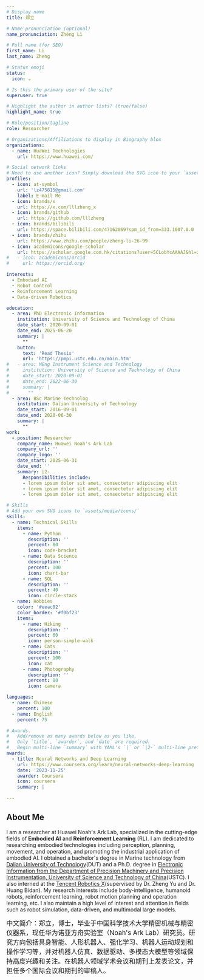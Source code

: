 ```yaml
---
# Display name
title: 郑立

# Name pronunciation (optional)
name_pronunciation: Zhèng Lì

# Full name (for SEO)
first_name: Li
last_name: Zheng

# Status emoji
status:
  icon: ☕️

# Is this the primary user of the site?
superuser: true

# Highlight the author in author lists? (true/false)
highlight_name: true

# Role/position/tagline
role: Researcher

# Organizations/Affiliations to display in Biography blox
organizations:
  - name: HuaWei Technologies
    url: https://www.huawei.com/

# Social network links
# Need to use another icon? Simply download the SVG icon to your `assets/media/icons/` folder.
profiles:
  - icon: at-symbol
    url: 'lz475815@gmail.com'
    label: E-mail Me
  - icon: brands/x
    url: https://x.com/lllzheng_x
  - icon: brands/github
    url: https://github.com/lllzheng
  - icon: brands/bilibili
    url: https://space.bilibili.com/47162069?spm_id_from=333.1007.0.0
  - icon: brands/zhihu
    url: https://www.zhihu.com/people/zheng-li-26-99
  - icon: academicons/google-scholar
    url: https://scholar.google.com.hk/citations?user=5CLobYcAAAAJ&hl=zh-CN
#   - icon: academicons/orcid
#     url: https://orcid.org/

interests:
  - Embodied AI
  - Robot Control
  - Reinforcement Learning
  - Data-driven Robotics

education:
  - area: PhD Electronic Information
    institution: University of Science and Technology of China
    date_start: 2020-09-01
    date_end: 2025-06-20
    summary: |
      ""
    button:
      text: 'Read Thesis'
      url: 'https://pmpi.ustc.edu.cn/main.htm'
#   - area: MEng Instrument Science and Technology
#     institution: University of Science and Technology of China
#     date_start: 2020-09-01
#     date_end: 2022-06-30
#     summary: |
#       ""
  - area: BSc Marine Technolog
    institution: Dalian University of Technology
    date_start: 2016-09-01
    date_end: 2020-06-30
    summary: |
      ""
work:
  - position: Researcher
    company_name: Huawei Noah's Ark Lab
    company_url: ''
    company_logo: ''
    date_start: 2025-06-31
    date_end: ''
    summary: |2-
      Responsibilities include:
      - lorem ipsum dolor sit amet, consectetur adipiscing elit
      - lorem ipsum dolor sit amet, consectetur adipiscing elit
      - lorem ipsum dolor sit amet, consectetur adipiscing elit

# Skills
# Add your own SVG icons to `assets/media/icons/`
skills:
  - name: Technical Skills
    items:
      - name: Python
        description: ''
        percent: 80
        icon: code-bracket
      - name: Data Science
        description: ''
        percent: 100
        icon: chart-bar
      - name: SQL
        description: ''
        percent: 40
        icon: circle-stack
  - name: Hobbies
    color: '#eeac02'
    color_border: '#f0bf23'
    items:
      - name: Hiking
        description: ''
        percent: 60
        icon: person-simple-walk
      - name: Cats
        description: ''
        percent: 100
        icon: cat
      - name: Photography
        description: ''
        percent: 80
        icon: camera

languages:
  - name: Chinese
    percent: 100
  - name: English
    percent: 75

# Awards.
#   Add/remove as many awards below as you like.
#   Only `title`, `awarder`, and `date` are required.
#   Begin multi-line `summary` with YAML's `|` or `|2-` multi-line prefix and indent 2 spaces below.
awards:
  - title: Neural Networks and Deep Learning
    url: https://www.coursera.org/learn/neural-networks-deep-learning
    date: '2023-11-25'
    awarder: Coursera
    icon: coursera
    summary: |
      
---
```


## About Me

I am a researcher at Huawei Noah's Ark Lab, specialized in the cutting-edge fields of **Embodied AI** and **Reinforcement Learning** (RL). I am dedicated to researching embodied technologies including perception, planning, movement, and operation, and promoting the industrial application of embodied AI. I obtained a bachelor's degree in Marine technology from [Dalian University of Technology](https://www.dlut.edu.cn/)(DUT) and a Ph.D. degree in [Electronic Information from the Department of Precision Machinery and Precision Instrumentation, University of Science and Technology of China](https://pmpi.ustc.edu.cn/main.htm)(USTC). I also interned at the [Tencent Robotics X](https://ai.tencent.com/ailab/zh/index)(supervised by Dr. Zheng Yu and Dr. Huang Bidan). My research interests include body-intelligence, humanoid robots, reinforcement learning, robot motion planning and operation learning, etc. I also maintain a high level of interest and attention in fields such as robot simulation, data-driven, and multimodal large models.

<span style="font-size: 17px;">中文简介：郑立，博士，毕业于中国科学技术大学精密机械与精密仪器系，现任华为诺亚方舟实验室（Noah's Ark Lab）研究员。研究方向包括具身智能、人形机器人、强化学习、机器人运动规划和操作学习等，并对机器人仿真、数据驱动、多模态大模型等领域保持高度兴趣和关注。在机器人领域学术会议和期刊上发表论文，并担任多个国际会议和期刊的审稿人。
</span>
<br>
